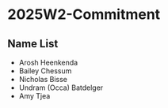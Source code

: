 # 2025W2-Commitment
## Name List
- Arosh Heenkenda
- Bailey Chessum
- Nicholas Bisse
- Undram (Occa) Batdelger
- Amy Tjea

